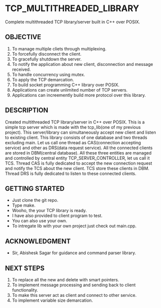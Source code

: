 # TCP_MULTITHREADED_LIBRARY

Complete multithreaded TCP library/server built in C++ over POSIX.

## OBJECTIVE
1. To manage multiple cliets through multiplexing.
2. To forcefully disconnect the client.
3. To gracefully shutdown the server.
4. To notify the application about new client, disconnection and message received.
5. To handle concurrency using mutex.
6. To apply the TCP demarcation.
7. To build socket programming C++ library over POSIX.
8. Applications can create unlimited number of TCP servers.
9. Applications can increemently build more protocol over this library.
    

## DESCRIPTION
Created multithreaded TCP library/server in C++ over POSIX. This is a simple tcp server which is made with the tcp_lib(one of my previous project). This server/library can simultaneously accept new client and listen to existing client. This library consists of one database and two threads excluding main. Let us call one thread as CAS(connection accepting service) and other as DRS(data request service). All the connected clients are stored in DBM(central database). All these three entities are managed and controlled by central entity TCP_SERVER_CONTROLLER, let us call it TCS. Thread CAS is fully dedicated to accept the new connection request and notify the TCS about the new client. TCS store these clients in DBM. Thread DRS is fully dedicated to listen to these connected clients. 

## GETTING STARTED
- Just clone the git repo.
- Type make.
- Wooho, the your TCP library is ready.
- I have also provided to client program to test.
- You can also use your own.
- To intregate lib with your own project just check out main.cpp.

## ACKNOWLEDGMENT
- Sir, Abishesk Sagar for guidance and command parser library.

## NEXT STEPS
1. To replace all the new and delete with smart pointers.
2. To implement message processing and sending back to client functionality.
3. To make this server act as client and connect to other service.
4. To implement variable size demarcation.

